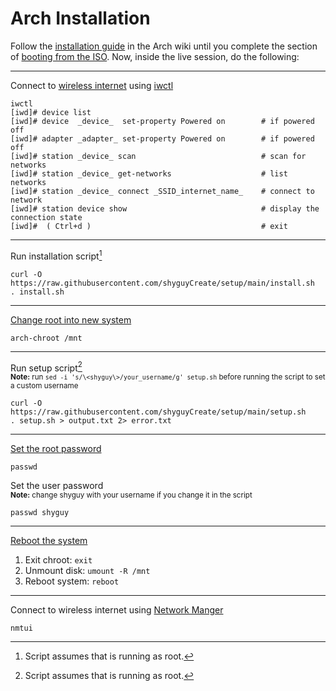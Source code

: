 # Arch Installation

Follow the [installation guide](https://wiki.archlinux.org/title/Installation_guide#Pre-installation) in the Arch wiki until you complete the section of [booting from the ISO](https://wiki.archlinux.org/title/Installation_guide#Boot_the_live_environment). Now, inside the live session, do the following:

---

Connect to [wireless internet](https://wiki.archlinux.org/title/Installation_guide#Connect_to_the_internet) using [iwctl](https://wiki.archlinux.org/title/Iwd#iwctl)

```
iwctl
[iwd]# device list
[iwd]# device  _device_  set-property Powered on        # if powered off
[iwd]# adapter _adapter_ set-property Powered on        # if powered off
[iwd]# station _device_ scan                            # scan for networks
[iwd]# station _device_ get-networks                    # list networks
[iwd]# station _device_ connect _SSID_internet_name_    # connect to network
[iwd]# station device show                              # display the connection state
[iwd]#  ( Ctrl+d )                                      # exit
```

---

Run installation script[^1]

```
curl -O https://raw.githubusercontent.com/shyguyCreate/setup/main/install.sh
. install.sh
```

---

[Change root into new system](https://wiki.archlinux.org/title/Installation_guide#Chroot)

```
arch-chroot /mnt
```

---

Run setup script[^1]<br>
<sub>**Note:** run `sed -i 's/\<shyguy\>/your_username/g' setup.sh` before running the script to set a custom username</sub>

```
curl -O https://raw.githubusercontent.com/shyguyCreate/setup/main/setup.sh
. setup.sh > output.txt 2> error.txt
```

---

[Set the root password](https://wiki.archlinux.org/title/Installation_guide#Root_password)

```
passwd
```

Set the user password<br>
<sub>**Note:** change shyguy with your username if you change it in the script</sub>

```
passwd shyguy
```

---

[Reboot the system](https://wiki.archlinux.org/title/Installation_guide#Reboot)

1. Exit chroot: `exit`
2. Unmount disk: `umount -R /mnt`
3. Reboot system: `reboot`

---

Connect to wireless internet using [Network Manger](https://wiki.archlinux.org/title/NetworkManager#Usage)

```
nmtui
```

[^1]: Script assumes that is running as root.
